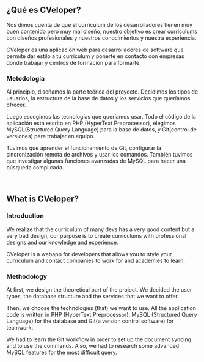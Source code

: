 ## ¿Qué es CVeloper?
Nos dimos cuenta de que el curriculum de los desarrolladores tienen muy buen contenido pero muy mal diseño, nuestro objetivo es crear curriculums con diseños profesionales y nuestros conocimientos y nuestra experiencia.

CVeloper es una aplicación web para desarrolladores de software que permite dar estilo a tu currículum y ponerte en contacto con empresas donde trabajar y centros de formación para formarte.


### Metodología
Al principio, diseñamos la parte teórica del proyecto. Decidimos los tipos de usuarios, la estructura de la base de datos y los servicios que queríamos ofrecer.

Luego escogimos las tecnologías que queríamos usar. Todo el código de la aplicación está escrito en PHP (HyperText Preprocessor), elegimos MySQL(Structured Query Language) para la base de datos, y Git(control de versiones) para trabajar en equipo.

Tuvimos que aprender el funcionamiento de Git, configurar la sincronización remota de archivos y usar los comandos.
También tuvimos que investigar algunas funciones avanzadas de MySQL para hacer una búsqueda complicada.

 

## What is CVeloper?
### Introduction
We realize that the curriculum of many devs has a very good content but a very bad design, our purpose is to create curriculums with professional designs and our knowledge and experience.

CVeloper is  a webapp for developers that allows you to style your curriculum and contact companies to work for and academies to learn.

### Methodology    
At first, we design the theoretical part of the project. We decided the user types, the database structure and the services that we want to offer.

Then, we choose the technologies (that) we want to use. All the application code is written in PHP (HyperText Preprocessor), MySQL (Structured Query Language) for the database and Git(a version control software) for teamwork.

We had  to learn the  Git workflow in order to set up the document syncing and to use the commands.
Also, we had to research some advanced MySQL features for the most difficult query.

